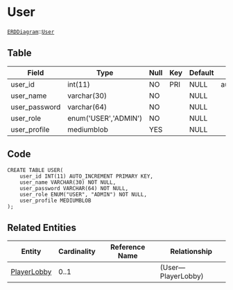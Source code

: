# User
[```ERDDiagram```](/ERD/ERDDiagram.md)::[```User```](/ERD/User.md)

## Table

| Field | Type | Null | Key | Default | Extra |
|-----|-----|-----|-----|-----|-----|
| user_id | int(11) | NO | PRI | NULL | auto_increment |
| user_name | varchar(30) | NO |  | NULL |  |
| user_password | varchar(64) | NO |  | NULL |  |
| user_role | enum('USER','ADMIN') | NO |  | NULL |  |
| user_profile | mediumblob | YES |  | NULL |  |

## Code
```MySQL
CREATE TABLE USER(
	user_id INT(11) AUTO_INCREMENT PRIMARY KEY,
	user_name VARCHAR(30) NOT NULL,
	user_password VARCHAR(64) NOT NULL,
	user_role ENUM("USER", "ADMIN") NOT NULL,
	user_profile MEDIUMBLOB
);
```

## Related Entities

| Entity | Cardinality | Reference Name | Relationship |
|-----|-----|-----|-----|
| [PlayerLobby](/ERD/PlayerLobby.md) | 0..1 |  |   (User—PlayerLobby) |

